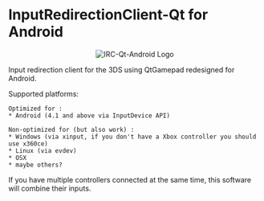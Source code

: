 # InputRedirectionClient-Qt for Android
<p align="center">
  <img src="https://github.com/JambonBeurreMan/InputRedirectionClient-Qt-Android/blob/master/logo/192x192_v2.png?raw=true" alt="IRC-Qt-Android Logo"/>
</p>

Input redirection client for the 3DS using QtGamepad redesigned for Android.

  Supported platforms:

    Optimized for :
    * Android (4.1 and above via InputDevice API)

    Non-optimized for (but also work) :
    * Windows (via xinput, if you don't have a Xbox controller you should use x360ce)
    * Linux (via evdev)
    * OSX
    * maybe others?

If you have multiple controllers connected at the same time, this software will combine their inputs.
